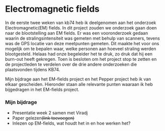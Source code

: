 Electromagnetic fields
============================

In de eerste twee weken van kb74 heb ik deelgenomen aan het onderzoek Electromagnetic(EM) fields. In dit project zouden we onderzoek gaan doen naar de blootstelling aan EM fields. Er was een vooronderzoek gedaan waarin de stralingsintensiteit was gemeten met behulp van scanners, tevens was de GPS locatie van deze meetpunten gemeten. Dit maakte het voor ons mogelijk om te bepalen waar, welke personen aan hoeveel straling werden blootgesteld.
Helaas had onze begeleider het te druk, zo druk dat hij een burn-out heeft gekregen. Toen is besloten om het project stop te zetten en de projectleden te verdelen over de drie andere onderzoeken die plaatsvonden tijdens KB74.

Mijn bijdrage aan het EM-fields project en het Pepper project heb ik van elkaar gescheiden. Hieronder staan alle relevante punten waaraan ik heb bijgedragen in het EM-fields project.


### Mijn bijdrage

* Presentatie week 2 samen met Viradj
* Paper gelezen~~(link toevoegen)~~
* Inlezen op EM-fields, wat houdt het in en hoe werken het?
